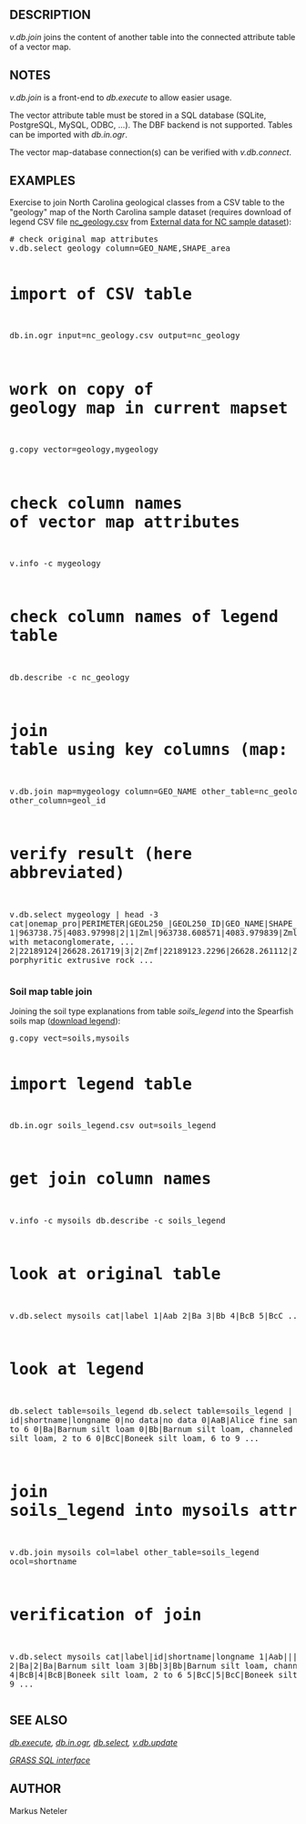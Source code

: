 <h2>DESCRIPTION</h2>

<em>v.db.join</em> joins the content of another table into the connected
attribute table of a vector map.

<h2>NOTES</h2>

<em>v.db.join</em> is a front-end to <em>db.execute</em> to allow easier usage.

The vector attribute table must be stored in a SQL database (SQLite, PostgreSQL,
MySQL, ODBC, ...). The DBF backend is not supported. Tables can be
imported with <em>db.in.ogr</em>.
<p>The vector map-database connection(s) can be verified with <em>v.db.connect</em>.

<h2>EXAMPLES</h2>

Exercise to join North Carolina geological classes from a CSV table to
the "geology" map of the North Carolina sample dataset (requires download
of legend CSV file <a href="https://grassbook.org/wp-content/uploads/ncexternal/nc_geology.csv">nc_geology.csv</a>
from <a href="https://grassbook.org/wp-content/uploads/ncexternal/index.html">External data for NC sample dataset</a>):

<div class="code"><pre>
# check original map attributes
v.db.select geology column=GEO_NAME,SHAPE_area

# import of CSV table
db.in.ogr input=nc_geology.csv output=nc_geology

# work on copy of geology map in current mapset
g.copy vector=geology,mygeology

# check column names of vector map attributes
v.info -c mygeology

# check column names of legend table
db.describe -c nc_geology

# join table using key columns (map: "GEO_NAME"; table: "geol_id")
v.db.join map=mygeology column=GEO_NAME other_table=nc_geology other_column=geol_id

# verify result (here abbreviated)
v.db.select mygeology | head -3
cat|onemap_pro|PERIMETER|GEOL250_|GEOL250_ID|GEO_NAME|SHAPE_area|SHAPE_len|geol_id|longname|comment
1|963738.75|4083.97998|2|1|Zml|963738.608571|4083.979839|Zml|Metagraywacke|Interlayered with metaconglomerate, ...
2|22189124|26628.261719|3|2|Zmf|22189123.2296|26628.261112|Zmf|Metafelsite|Light-colored porphyritic extrusive rock
...
</pre></div>

<h3>Soil map table join</h3>

Joining the soil type explanations from table <em>soils_legend</em>
into the Spearfish soils map (<a href="https://grassbook.org/code-examples/code-examples-1st-edition/">download legend</a>):

<div class="code"><pre>
g.copy vect=soils,mysoils

# import legend table
db.in.ogr soils_legend.csv out=soils_legend

# get join column names
v.info -c mysoils
db.describe -c soils_legend

# look at original table
v.db.select mysoils
cat|label
1|Aab
2|Ba
3|Bb
4|BcB
5|BcC
...

# look at legend
db.select table=soils_legend
db.select table=soils_legend | head -7
id|shortname|longname
0|no data|no data
0|AaB|Alice fine sandy loam, 0 to 6
0|Ba|Barnum silt loam
0|Bb|Barnum silt loam, channeled
0|BcB|Boneek silt loam, 2 to 6
0|BcC|Boneek silt loam, 6 to 9
...

# join soils_legend into mysoils attribute table
v.db.join mysoils col=label other_table=soils_legend ocol=shortname

# verification of join
v.db.select mysoils
cat|label|id|shortname|longname
1|Aab|||
2|Ba|2|Ba|Barnum silt loam
3|Bb|3|Bb|Barnum silt loam, channeled
4|BcB|4|BcB|Boneek silt loam, 2 to 6
5|BcC|5|BcC|Boneek silt loam, 6 to 9
...
</pre></div>

<h2>SEE ALSO</h2>

<em>
<a href="db.execute.html">db.execute</a>,
<a href="db.in.ogr.html">db.in.ogr</a>,
<a href="db.select.html">db.select</a>,
<a href="v.db.update.html">v.db.update</a>
</em>

<p>
<em>
<a href="sql.html">GRASS SQL interface</a>
</em>

<h2>AUTHOR</h2>

Markus Neteler
